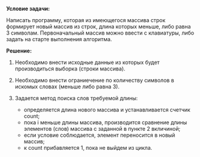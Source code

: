**Условие задачи:**

Написать программу, которая из имеющегося массива строк формирует новый массив из строк, длина которых меньше, либо равна 3 символам. Первоначальный массив можно ввести с клавиатуры, либо задать на старте выполнения алгоритма.

**Решение:**

1. Необходимо внести исходные данные из которых будет производиться выборка (строки массива).

2. Необходимо внести ограниечение по количеству символов в искомых словах (меньше либо равна 3).

3. Задается метод поиска слов требуемой длины:
   - определяется длина нового массива и устанавливается счетчик count;
   - пока i меньше длины массива, производится сравнение длины элементов (слов) массива с заданной в пункте 2 вкличиной;
   - если условие соблюдается, элемент переносится в новый массив;
   - к count прибавляется 1, пока не выйдем из цикла.


